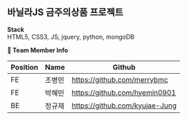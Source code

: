 ## 바닐라JS 금주의상품 프로젝트

**Stack** <br/>
HTML5, CSS3, JS, jquery, python, mongoDB

**👩 Team Member Info**

| Position  | Name   | Github                          |
| --------- | ------ | ------------------------------- |
| FE        | 조병민 | https://github.com/merrybmc     |
| FE        | 박혜민 | https://github.com/hyemin0901     |
| BE        | 정규재 | https://github.com/kyujae-Jung      |

